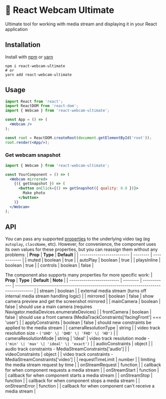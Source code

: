 # 📸 React Webcam Ultimate

Ultimate tool for working with media stream and displaying it in your React application

## Installation

Install with [npm](https://www.npmjs.com/) or [yarn](https://yarnpkg.com/)

```shell
npm i react-webcam-ultimate
# or
yarn add react-webcam-ultimate
```

## Usage

```jsx
import React from 'react';
import ReactDOM from 'react-dom';
import { Webcam } from 'react-webcam-ultimate';

const App = () => (
  <Webcam />
);

const root = ReactDOM.createRoot(document.getElementById('root'));
root.render(<App/>);
```

### Get webcam snapshot

```jsx
import { Webcam } from 'react-webcam-ultimate';

const YourComponent = () => (
  <Webcam mirrored>
    {({ getSnapshot }) => (
      <button onClick={() => getSnapshot({ quality: 0.8 })}>
        Make photo
      </button>
    )}
  </Webcam>
);
```

## API

You can pass any supported [properties](https://developer.mozilla.org/ru/docs/Web/HTML/Element/video) to the underlying video tag (eg `autoplay`, `className`, etc). However, for convenience, the component uses its own values for these properties, but you can reassign them without any problems:
| **Prop**                  | **Type** | **Default**  |
| ------------------------- | -------- | ------------ |
| muted                     | boolean  | true         |
| autoPlay                  | boolean  | true         |
| playsInline               | boolean  | true         |
| controls                  | boolean  | false        |

The component also supports many properties for more specific work:
| **Prop**                  | **Type** | **Default**  | **Note**                                                                                |
| ------------------------- | -------- | ------------ | --------------------------------------------------------------------------------------- |
| stream                    | boolean  |              | external media stream (turns off internal media stream handling logic)                  |
| mirrored                  | boolean  | false        | show camera preview and get the screenshot mirrored                                     |
| mainCamera                | boolean  | false        | should use a main camera (requires Navigator.mediaDevices.enumerateDevices)             |
| frontCamera               | boolean  | false        | should use a front camera (MediaTrackConstraints['facingFront'] === 'user')             |
| applyConstraints          | boolean  | false        | should new constraints be applied to the media stream                                   |
| cameraResolutionType      | string   |              | video track resolution size - `('UHD' \| 'QHD' \| 'FHD' \| 'HD')`                       |
| cameraResolutionMode      | string   | 'ideal'      | video track resolution mode - `('min' \| 'max' \| 'ideal' \| 'exact')`                  |
| audioConstraints          | object   |              | audio track constraints - MediaStreamConstraints['audio']                               |
| videoConstraints          | object   |              | video track constraints - MediaStreamConstraints['video']                               |
| requestTimeLimit          | number   |              | limiting the media stream request by time                                               |
| onStreamRequest           | function |              | callback for when component requests a media stream                                     |
| onStreamStart             | function |              | callback for when component starts a media stream                                       |
| onStreamStop              | function |              | callback for when component stops a media stream                                        |
| onStreamError             | function |              | callback for when component can't receive a media stream                                |




